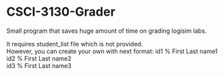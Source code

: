 # CSCI-3130-Grader
Small program that saves huge amount of time on grading logisim labs.

It requires student_list file which is not provided. <br /> 
However, you can create your own with next format:
id1 % First Last name1 <br /> 
id2 % First Last name2 <br /> 
id3 % First Last name3 <br /> 

